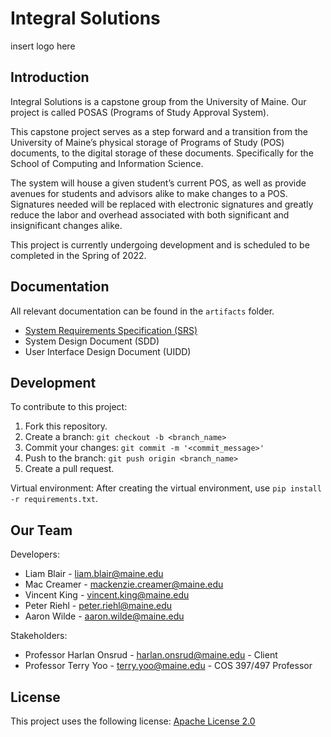 # Integral Solutions

insert logo here

## Introduction
Integral Solutions is a capstone group from the University of Maine. Our project is called POSAS (Programs of Study Approval System).

This capstone project serves as a step forward and a transition from the University of Maine’s physical storage of Programs of Study (POS) documents, to the digital storage of these documents. Specifically for the School of Computing and Information Science.

The system will house a given student’s current POS, as well as provide avenues for students and advisors alike to make changes to a POS. Signatures needed will be replaced with electronic signatures and greatly reduce the labor and overhead associated with both significant and insignificant changes alike.

This project is currently undergoing development and is scheduled to be completed in the Spring of 2022.

## Documentation
All relevant documentation can be found in the `artifacts` folder.
* [System Requirements Specification (SRS)](artifacts/SRS%20-%20Iteration%204.pdf)
* System Design Document (SDD)
* User Interface Design Document (UIDD)

## Development
To contribute to this project:
1. Fork this repository.
2. Create a branch: `git checkout -b <branch_name>`
3. Commit your changes: `git commit -m '<commit_message>'`
4. Push to the branch: `git push origin <branch_name>`
5. Create a pull request.


Virtual environment:
After creating the virtual environment, use `pip install -r requirements.txt`.


## Our Team
Developers:
* Liam Blair - liam.blair@maine.edu
* Mac Creamer - mackenzie.creamer@maine.edu
* Vincent King - vincent.king@maine.edu
* Peter Riehl - peter.riehl@maine.edu
* Aaron Wilde - aaron.wilde@maine.edu

Stakeholders:
* Professor Harlan Onsrud - harlan.onsrud@maine.edu - Client
* Professor Terry Yoo - terry.yoo@maine.edu - COS 397/497 Professor

## License
This project uses the following license: [Apache License 2.0](LICENSE)
